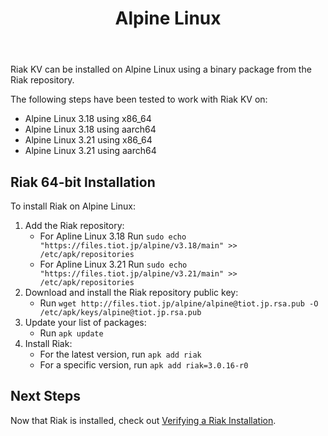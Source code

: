 ﻿---
title_supertext: "Installing on"
title: "Alpine Linux"
description: "installing Riak on Alpine Linux"
project: "riak_kv"
project_version: "3.0.16"
lastmod: 2023-06-23T00:00:00-00:00
sitemap:
  priority: 0.9
menu:
  riak_kv-3.0.16:
    name: "Alpine Linux"
    identifier: "installing_alpine_linux"
    weight: 301
    parent: "installing"
since: 3.0.9
version_history:
  in: "3.0.9+"
toc: true
aliases:
  - /riak/3.0.16/ops/building/installing/installing-on-alpine-linux
  - /riak/kv/3.0.16/ops/building/installing/installing-on-alpine-linux
  - /riak/3.0.16/installing/alpine-linux/
  - /riak/kv/3.0.16/installing/alpine-linux/
---

[security index]: {{<baseurl>}}riak/kv/3.0.16/using/security/
[install source erlang]: {{<baseurl>}}riak/kv/3.0.16/setup/installing/source/erlang
[install verify]: {{<baseurl>}}riak/kv/3.0.16/setup/installing/verify

Riak KV can be installed on Alpine Linux using a binary
package from the Riak repository.

The following steps have been tested to work with Riak KV on:

* Alpine Linux 3.18 using x86_64
* Alpine Linux 3.18 using aarch64
* Alpine Linux 3.21 using x86_64
* Alpine Linux 3.21 using aarch64

## Riak 64-bit Installation

To install Riak on Alpine Linux:

1. Add the Riak repository:
   * For Apline Linux 3.18 Run `sudo echo "https://files.tiot.jp/alpine/v3.18/main" >> /etc/apk/repositories`
   * For Apline Linux 3.21 Run `sudo echo "https://files.tiot.jp/alpine/v3.21/main" >> /etc/apk/repositories`
2. Download and install the Riak repository public key:
   * Run `wget http://files.tiot.jp/alpine/alpine@tiot.jp.rsa.pub -O /etc/apk/keys/alpine@tiot.jp.rsa.pub`
3. Update your list of packages:
   * Run `apk update`
4. Install Riak:
   * For the latest version, run `apk add riak`
   * For a specific version, run `apk add riak=3.0.16-r0`

## Next Steps

Now that Riak is installed, check out [Verifying a Riak Installation][install verify].
